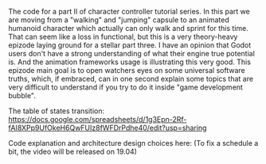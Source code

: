 The code for a part II of character controller tutorial series. In this part we are moving from a "walking" and "jumping" capsule to an animated humanoid character which actually can only walk and sprint for this time. That can seem like a loss in functional, but this is a very theory-heavy epizode laying ground for a stellar part three. I have an opinion that Godot users don't have a strong understanding of what their engine true potential is. And the animation frameworks usage is illustrating this very good. This epizode main goal is to open watchers eyes on some universal software truths, which, if embraced, can in one second explain some topics that are very difficult to understand if you try to do it inside "game development bubble".

The table of states transition: https://docs.google.com/spreadsheets/d/1g3Epn-2Rf-fAI8XPp9UfOkeH6QwFUIz8fWFDrPdhe40/edit?usp=sharing

Code explanation and architecture design choices here: (To fix a schedule a bit, the video will be released on 19.04)
